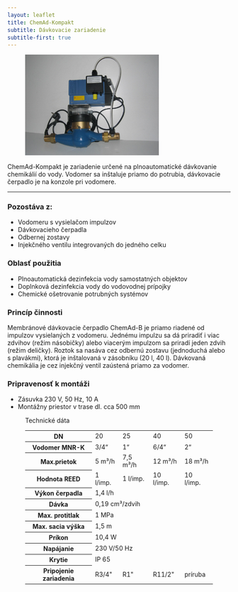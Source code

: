 ```yaml
---
layout: leaflet
title: ChemAd-Kompakt
subtitle: Dávkovacie zariadenie
subtitle-first: true
---
```


<figure><img src="ChemAd-Kompakt.jpg" style="width: 8cm" /></figure>

<p class="marquee">
    ChemAd-Kompakt je zariadenie určené na plnoautomatické
    dávkovanie chemikálií do vody. Vodomer sa inštaluje priamo do potrubia,
    dávkovacie čerpadlo je na konzole pri vodomere.
</p>

---

### Pozostáva z:

* Vodomeru s vysielačom impulzov
* Dávkovacieho  čerpadla
* Odbernej zostavy
* Injekčného ventilu integrovaných do jedného celku

### Oblasť použitia

* Plnoautomatická dezinfekcia vody samostatných objektov
* Doplnková dezinfekcia vody do vodovodnej prípojky
* Chemické ošetrovanie potrubných systémov  

### Princíp činnosti

Membránové dávkovacie čerpadlo ChemAd-B je priamo riadené od impulzov
vysielaných z vodomeru. Jednému impulzu sa dá priradiť i viac zdvihov (režim
násobičky) alebo viacerým impulzom sa priradí jeden zdvih (režim deličky).
Roztok sa nasáva cez odbernú zostavu (jednoduchá alebo s plavákmi), ktorá je
inštalovaná v zásobníku (20 l, 40 l). Dávkovaná chemikália je cez injekčný ventil
zaústená priamo za vodomer.

### Pripravenosť k montáži

* Zásuvka 230 V, 50 Hz, 10 A
* Montážny priestor v trase dl. cca 500 mm

<figure class="block">
    <figcaption>Technické dáta</figcaption>
    <table>
        <tr>
            <th>DN</th>
            <td>20</td>
            <td>25</td>
            <td>40</td>
            <td>50</td>
        </tr>
        <tr>
            <th>Vodomer MNR-K</th>
            <td>3/4“</td>
            <td>1“</td>
            <td>6/4“</td>
            <td>2“</td>
        </tr>
        <tr>
            <th>Max.prietok</th>
            <td>5 m³/h</td>
            <td>7,5 m³/h</td>
            <td>12 m³/h</td>
            <td>18 m³/h</td>
        </tr>
        <tr>
            <th>Hodnota REED</th>
            <td>1 l/imp.</td>
            <td>1 l/imp.</td>
            <td>10 l/imp.</td>
            <td>10 l/imp.</td>
        </tr>
        <tr>
            <th>Výkon čerpadla</th>
            <td colspan="4">1,4 l/h</td>
        </tr>
        <tr>
            <th>Dávka</th>
            <td colspan="4">0,19 cm³/zdvih</td>
        </tr>
        <tr>
            <th>Max. protitlak</th>
            <td colspan="4">1 MPa</td>
        </tr>
        <tr>
            <th>Max. sacia výška</th>
            <td colspan="4">1,5 m</td>
        </tr>
        <tr>
            <th>Príkon</th>
            <td colspan="4">10,4 W</td>
        </tr>
        <tr>
            <th>Napájanie</th>
            <td colspan="4">230 V/50 Hz</td>
        </tr>
        <tr>
            <th>Krytie</th>
            <td colspan="4">IP 65</td>
        </tr>
        <tr>
            <th>Pripojenie zariadenia</th>
            <td>R3/4"</td>
            <td>R1"</td>
            <td>R11/2"</td>
            <td>príruba</td>
        </tr>
    </table>
</figure>
